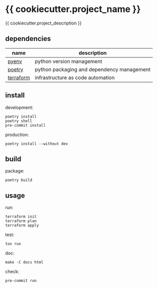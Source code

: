 # {{ cookiecutter.project_name }}

{{ cookiecutter.project_description }}

## dependencies

| name                                       | description                                |
|--------------------------------------------|--------------------------------------------|
| [pyenv](https://github.com/pyenv/pyenv)    | python version management                  |
| [poetry](https://github.com/python-poetry) | python packaging and dependency management |
| [terraform](https://www.terraform.io/)     | infrastructure as code automation          |

## install

development:
```shell
poetry install
poetry shell
pre-commit install
```

production:
```shell
poetry install --without dev
```

## build

package:
```shell
poetry build
```

## usage

run:
```shell
terraform init
terraform plan
terraform apply
```

test:
```shell
tox run
```

doc:
```shell
make -C docs html
```

check:
```shell
pre-commit run
```

